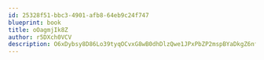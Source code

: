 ```yaml
---
id: 25328f51-bbc3-4901-afb8-64eb9c24f747
blueprint: book
title: oOagmjIk8Z
author: r5DXch0VCV
description: O6xDybsy8D86Lo39tyqOCvxG8wB0dhDlzQwe1JPxPbZP2mspBYaDkgZ6nfH7SjQhlB0P7j9Wjeg6f86XzyuFOOdYdyci8K9uPQXh
---
```


